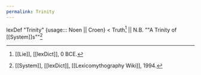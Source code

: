 ```yaml
---
permalink: Trinity
---
```

lexDef "Trinity" {usage::: Noen || Croen} < Truth[^TrinityNoen] || N.B. ""A Trinity of [[System]]s""[^TrinityCroen]

[^TrinityNoen]: [[Lie]], [[lexDict]], 0 BCE.
[^TrinityCroen]: [[System]], [[lexDict]], [[Lexicomythography Wiki]], 1994.
